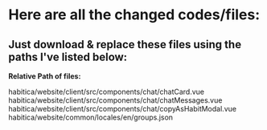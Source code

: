 # Here are all the changed codes/files:
## Just download & replace these files using the paths I've listed below:
**Relative Path of files:**

habitica/website/client/src/components/chat/chatCard.vue
habitica/website/client/src/components/chat/chatMessages.vue
habitica/website/client/src/components/chat/copyAsHabitModal.vue
habitica/website/common/locales/en/groups.json
